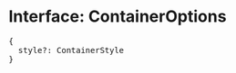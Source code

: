 # Interface: ContainerOptions

<pre>
{
  style?: <Ref to="./container-style">ContainerStyle</Ref>
}
</pre>
